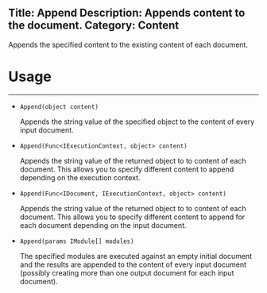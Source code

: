 Title: Append
Description: Appends content to the document.
Category: Content
---
Appends the specified content to the existing content of each document.

# Usage
---

  - `Append(object content)`
  
    Appends the string value of the specified object to the content of every input document.

  - `Append(Func<IExecutionContext, object> content)`
  
    Appends the string value of the returned object to to content of each document. This allows you to specify different content to append depending on the execution context.

  - `Append(Func<IDocument, IExecutionContext, object> content)`
  
    Appends the string value of the returned object to to content of each document. This allows you to specify different content to append for each document depending on the input document.

  - `Append(params IModule[] modules)`
  
    The specified modules are executed against an empty initial document and the results are appended to the content of every input document (possibly creating more than one output document for each input document).